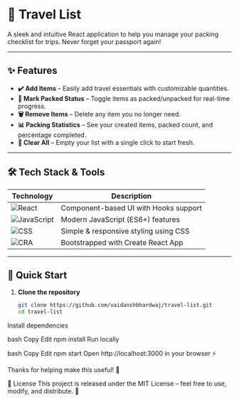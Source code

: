 # 🧳 Travel List

A sleek and intuitive React application to help you manage your packing checklist for trips. Never forget your passport again!  

---

## ✨ Features

- **✔️ Add Items** – Easily add travel essentials with customizable quantities.
- **🎯 Mark Packed Status** – Toggle items as packed/unpacked for real-time progress.
- **🗑️ Remove Items** – Delete any item you no longer need.
- **📊 Packing Statistics** – See your created items, packed count, and percentage completed.
- **🔄 Clear All** – Empty your list with a single click to start fresh.

---

## 🛠️ Tech Stack & Tools

| Technology        | Description                                |
|------------------|--------------------------------------------|
| ![React](https://img.shields.io/badge/React-18-blue) | Component-based UI with Hooks support     |
| ![JavaScript](https://img.shields.io/badge/JS-ES6%2B-yellow) | Modern JavaScript (ES6+) features         |
| ![CSS](https://img.shields.io/badge/CSS3-styled-green) | Simple & responsive styling using CSS     |
| ![CRA](https://img.shields.io/badge/CRA-create--react--app-blueviolet) | Bootstrapped with Create React App       |

---

## 🚀 Quick Start

1. **Clone the repository**
   ```bash
   git clone https://github.com/vaidanshbhardwaj/travel-list.git
   cd travel-list
Install dependencies

bash
Copy
Edit
npm install
Run locally

bash
Copy
Edit
npm start
Open http://localhost:3000 in your browser ⚡



Thanks for helping make this useful! 🙏

📜 License
This project is released under the MIT License – feel free to use, modify, and distribute. 💌

